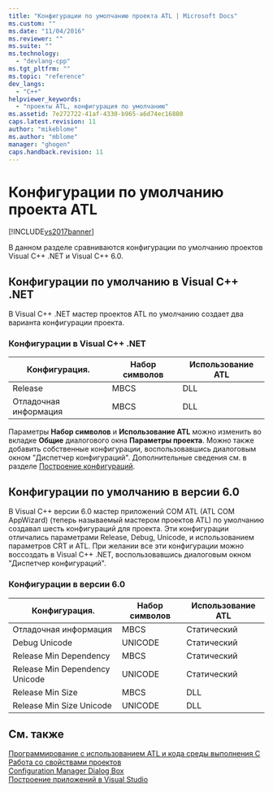 ```yaml
---
title: "Конфигурации по умолчанию проекта ATL | Microsoft Docs"
ms.custom: ""
ms.date: "11/04/2016"
ms.reviewer: ""
ms.suite: ""
ms.technology: 
  - "devlang-cpp"
ms.tgt_pltfrm: ""
ms.topic: "reference"
dev_langs: 
  - "C++"
helpviewer_keywords: 
  - "проекты ATL, конфигурация по умолчанию"
ms.assetid: 7e272722-41af-4330-b965-a6d74ec16880
caps.latest.revision: 11
author: "mikeblome"
ms.author: "mblome"
manager: "ghogen"
caps.handback.revision: 11
---
```

# Конфигурации по умолчанию проекта ATL
[!INCLUDE[vs2017banner](../../assembler/inline/includes/vs2017banner.md)]

В данном разделе сравниваются конфигурации по умолчанию проектов Visual C\+\+ .NET и Visual C\+\+ 6.0.  
  
## Конфигурации по умолчанию в Visual C\+\+ .NET  
 В Visual C\+\+ .NET мастер проектов ATL по умолчанию создает два варианта конфигурации проекта.  
  
### Конфигурации в Visual C\+\+ .NET  
  
|Конфигурация.|Набор символов|Использование ATL|  
|-------------------|--------------------|-----------------------|  
|Release|MBCS|DLL|  
|Отладочная информация|MBCS|DLL|  
  
 Параметры **Набор символов** и **Использование ATL** можно изменить во вкладке **Общие** диалогового окна **Параметры проекта**.  Можно также добавить собственные конфигурации, воспользовавшись диалоговым окном "Диспетчер конфигураций".  Дополнительные сведения см. в разделе [Построение конфигураций](../Topic/Understanding%20Build%20Configurations.md).  
  
## Конфигурации по умолчанию в версии 6.0  
 В Visual C\+\+ версии 6.0 мастер приложений COM ATL \(ATL COM AppWizard\) \(теперь называемый мастером проектов ATL\) по умолчанию создавал шесть конфигураций для проекта.  Эти конфигурации отличались параметрами Release, Debug, Unicode, и использованием параметров CRT и ATL.  При желании все эти конфигурации можно воссоздать в Visual C\+\+ .NET, воспользовавшись диалоговым окном "Диспетчер конфигураций".  
  
### Конфигурации в версии 6.0  
  
|Конфигурация.|Набор символов|Использование ATL|  
|-------------------|--------------------|-----------------------|  
|Отладочная информация|MBCS|Статический|  
|Debug Unicode|UNICODE|Статический|  
|Release Min Dependency|MBCS|Статический|  
|Release Min Dependency Unicode|UNICODE|Статический|  
|Release Min Size|MBCS|DLL|  
|Release Min Size Unicode|UNICODE|DLL|  
  
## См. также  
 [Программирование с использованием ATL и кода среды выполнения C](../../atl/programming-with-atl-and-c-run-time-code.md)   
 [Работа со свойствами проектов](../../ide/working-with-project-properties.md)   
 [Configuration Manager Dialog Box](http://msdn.microsoft.com/ru-ru/fa182dca-282e-4ae5-bf37-e155344ca18b)   
 [Построение приложений в Visual Studio](../Topic/Compiling%20and%20Building%20in%20Visual%20Studio.md)